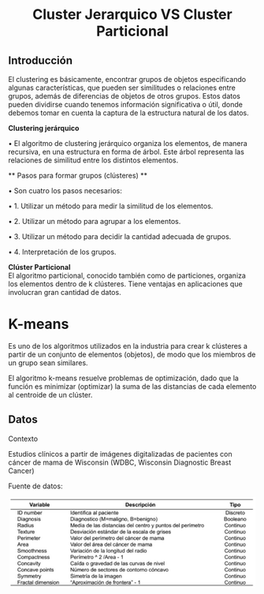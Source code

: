 <h1 align="center"> Cluster Jerarquico VS Cluster Particional </h1>

## Introducción
El clustering es básicamente, encontrar grupos de objetos especificando algunas características, que pueden ser similitudes o relaciones entre grupos, además de diferencias de objetos de otros grupos. Estos datos pueden dividirse cuando tenemos información significativa o útil, donde debemos tomar en cuenta la captura de la estructura natural de los datos.
 
**Clustering jerárquico**
 
• El algoritmo de clustering jerárquico organiza los elementos, de manera 
recursiva, en una estructura en forma de árbol. Este árbol representa las 
relaciones de similitud entre los distintos elementos.
 
** Pasos para formar grupos (clústeres) **
 
• Son cuatro los pasos necesarios:
 
 
• 1. Utilizar un método para medir la similitud de los elementos.
 
• 2. Utilizar un método para agrupar a los elementos.
 
• 3. Utilizar un método para decidir la cantidad adecuada de grupos.
 
• 4. Interpretación de los grupos.
 
**Clúster Particional**  
El algoritmo particional, conocido también como de particiones, organiza los 
elementos dentro de k clústeres. Tiene ventajas en aplicaciones que involucran 
gran cantidad de datos.
 
# K-means
 
Es uno de los algoritmos utilizados en la industria para crear k clústeres a partir de 
un conjunto de elementos (objetos), de modo que los miembros de un grupo sean 
similares.
 
El algoritmo k-means resuelve problemas de optimización, dado que la función es 
minimizar (optimizar) la suma de las distancias de cada elemento al centroide de 
un clúster.
 
 ## Datos
 
Contexto
 
Estudios clínicos a partir de imágenes digitalizadas de pacientes con cáncer de 
mama de Wisconsin (WDBC, Wisconsin Diagnostic Breast Cancer)
 
 Fuente de datos:
<p align='center'>
  <a href="https://github.com/LuisJavierFI/ClusterJerarquico-vs-ClusterParticional"><img src = "Datos.JPG"  width = 500> </a>
</p>
